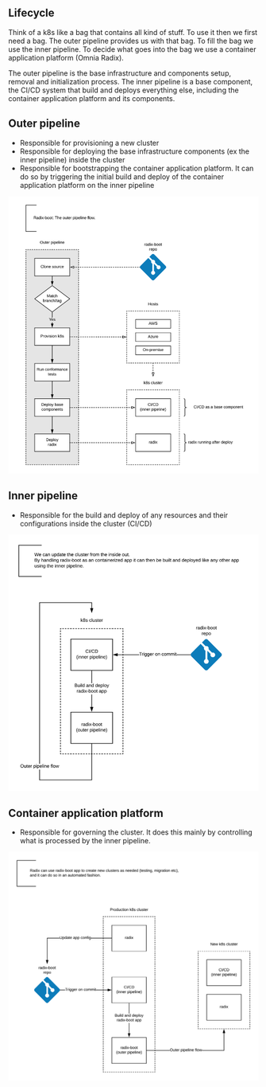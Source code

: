 ## Lifecycle

Think of a k8s like a bag that contains all kind of stuff.
To use it then we first need a bag. The outer pipeline provides us with that bag.
To fill the bag we use the inner pipeline.
To decide what goes into the bag we use a container application platform (Omnia Radix).

The outer pipeline is the base infrastructure and components setup, removal and initialization process. The inner pipeline is a base component, the CI/CD system that build and deploys everything else, including the container application platform and its components.

## Outer pipeline
  * Responsible for provisioning a new cluster
  * Responsible for deploying the base infrastructure components (ex the inner pipeline) inside the cluster
  * Responsible for bootstrapping the container application platform. It can do so by triggering the initial build and deploy of the container application platform on the inner pipeline

![pic](radix-boot_-_outer.png)

## Inner pipeline
  * Responsible for the build and deploy of any resources and their configurations inside the cluster (CI/CD)

![pic](radix-boot_-_update.png)

## Container application platform
  * Responsible for governing the cluster. It does this mainly by controlling what is processed by the inner pipeline.

![pic](radix-boot_-_automation.png)
